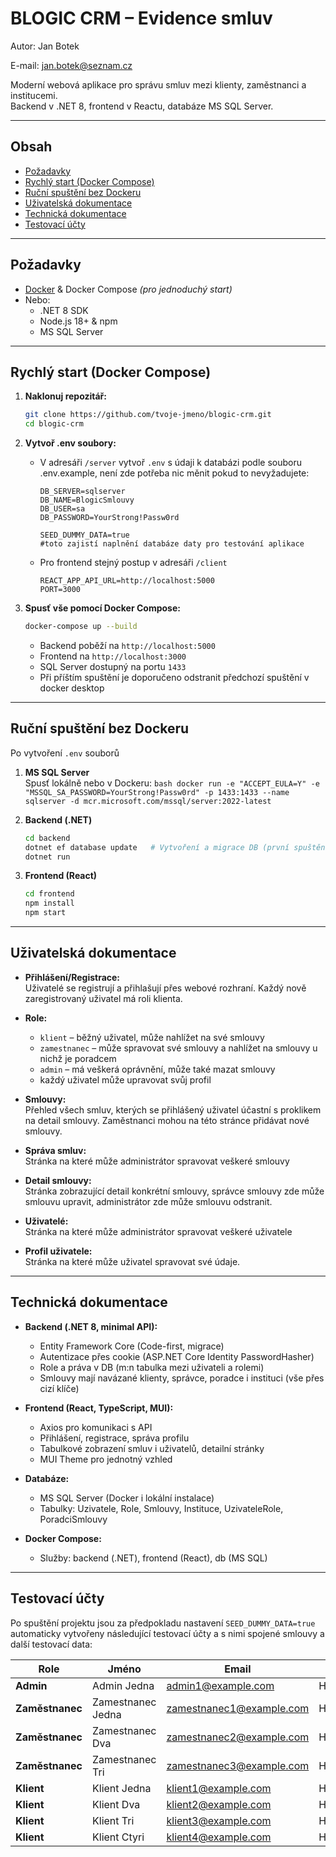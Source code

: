 # BLOGIC CRM – Evidence smluv

Autor: Jan Botek

E-mail: jan.botek@seznam.cz

Moderní webová aplikace pro správu smluv mezi klienty, zaměstnanci a institucemi.  
Backend v .NET 8, frontend v Reactu, databáze MS SQL Server.

---

## Obsah

- [Požadavky](#požadavky)
- [Rychlý start (Docker Compose)](#rychlý-start-docker-compose)
- [Ruční spuštění bez Dockeru](#ruční-spuštění-bez-dockeru)
- [Uživatelská dokumentace](#uživatelská-dokumentace)
- [Technická dokumentace](#technická-dokumentace)
- [Testovací účty](#testovací-účty)

---

## Požadavky

- [Docker](https://www.docker.com/) & Docker Compose *(pro jednoduchý start)*
- Nebo:  
  - .NET 8 SDK  
  - Node.js 18+ & npm  
  - MS SQL Server 

---

## Rychlý start (Docker Compose)

1. **Naklonuj repozitář:**
    ```bash
    git clone https://github.com/tvoje-jmeno/blogic-crm.git
    cd blogic-crm
    ```

2. **Vytvoř .env soubory:**  
   - V adresáři `/server` vytvoř `.env` s údaji k databázi podle souboru .env.example, není zde potřeba nic měnit pokud to nevyžadujete:
     ```
     DB_SERVER=sqlserver
     DB_NAME=BlogicSmlouvy
     DB_USER=sa
     DB_PASSWORD=YourStrong!Passw0rd

     SEED_DUMMY_DATA=true
     #toto zajistí naplnění databáze daty pro testování aplikace
     ```
   - Pro frontend stejný postup v adresáři `/client`

        ```
        REACT_APP_API_URL=http://localhost:5000
        PORT=3000
        ```

3. **Spusť vše pomocí Docker Compose:**
    ```     bash
    docker-compose up --build
    ```
    - Backend poběží na `http://localhost:5000`
    - Frontend na `http://localhost:3000`
    - SQL Server dostupný na portu `1433`
    - Při příštím spuštění je doporučeno odstranit předchozí spuštění v docker desktop

---

## Ruční spuštění bez Dockeru

Po vytvoření `.env` souborů

1. **MS SQL Server**  
   Spusť lokálně nebo v Dockeru:
        ```bash
        docker run -e "ACCEPT_EULA=Y" -e "MSSQL_SA_PASSWORD=YourStrong!Passw0rd" -p 1433:1433 --name sqlserver -d mcr.microsoft.com/mssql/server:2022-latest
        ```

2. **Backend (.NET)**
    ```bash
    cd backend
    dotnet ef database update   # Vytvoření a migrace DB (první spuštění)
    dotnet run
    ```

3. **Frontend (React)**
    ```bash
    cd frontend
    npm install
    npm start
    ```

---

## Uživatelská dokumentace

- **Přihlášení/Registrace:**  
  Uživatelé se registrují a přihlašují přes webové rozhraní. Každý nově zaregistrovaný uživatel má roli klienta.
- **Role:**  
  - `klient` – běžný uživatel, může nahlížet na své smlouvy
  - `zamestnanec` – může spravovat své smlouvy a nahlížet na smlouvy u nichž je poradcem  
  - `admin` – má veškerá oprávnění, může také mazat smlouvy
  - každý uživatel může upravovat svůj profil
- **Smlouvy:**  
  Přehled všech smluv, kterých se přihlášený uživatel účastní s proklikem na detail smlouvy. Zaměstnanci mohou na této stránce přidávat nové smlouvy.
- **Správa smluv:**  
  Stránka na které může administrátor spravovat veškeré smlouvy

- **Detail smlouvy:**  
  Stránka zobrazující detail konkrétní smlouvy, správce smlouvy zde může smlouvu upravit, administrátor zde může smlouvu odstranit.

- **Uživatelé:**  
  Stránka na které může administrátor spravovat veškeré uživatele

- **Profil uživatele:**  
  Stránka na které může uživatel spravovat své údaje.

---

## Technická dokumentace

- **Backend (.NET 8, minimal API):**
  - Entity Framework Core (Code-first, migrace)
  - Autentizace přes cookie (ASP.NET Core Identity PasswordHasher)
  - Role a práva v DB (m:n tabulka mezi uživateli a rolemi)
  - Smlouvy mají navázané klienty, správce, poradce i instituci (vše přes cizí klíče)

- **Frontend (React, TypeScript, MUI):**
  - Axios pro komunikaci s API
  - Přihlášení, registrace, správa profilu
  - Tabulkové zobrazení smluv i uživatelů, detailní stránky
  - MUI Theme pro jednotný vzhled

- **Databáze:**
  - MS SQL Server (Docker i lokální instalace)
  - Tabulky: Uzivatele, Role, Smlouvy, Instituce, UzivateleRole, PoradciSmlouvy

- **Docker Compose:**
  - Služby: backend (.NET), frontend (React), db (MS SQL)

---

## Testovací účty



Po spuštění projektu jsou za předpokladu nastavení `SEED_DUMMY_DATA=true` automaticky vytvořeny následující testovací účty a s nimi spojené smlouvy a další testovací data:

| Role           | Jméno               | Email                    | Heslo    |
|----------------|---------------------|--------------------------|----------|
| **Admin**      | Admin Jedna         | admin1@example.com       | Heslo123 |
| **Zaměstnanec**| Zamestnanec Jedna   | zamestnanec1@example.com | Heslo123 |
| **Zaměstnanec**| Zamestnanec Dva     | zamestnanec2@example.com | Heslo123 |
| **Zaměstnanec**| Zamestnanec Tri     | zamestnanec3@example.com | Heslo123 |
| **Klient**     | Klient Jedna        | klient1@example.com      | Heslo123 |
| **Klient**     | Klient Dva          | klient2@example.com      | Heslo123 |
| **Klient**     | Klient Tri          | klient3@example.com      | Heslo123 |
| **Klient**     | Klient Ctyri        | klient4@example.com      | Heslo123 |


